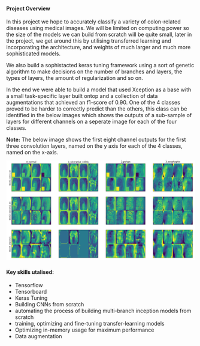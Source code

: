 #### Project Overview

In this project we hope to accurately classify a variety of colon-related diseases using medical images. We will be limited on computing power so the size of the models we can build from scratch will be quite small, later in the project, we get around this by utilising transferred learning and incorporating the architecture, and weights of much larger and much more sophisticated models.

We also build a sophistacted keras tuning framework using a sort of genetic algorithm to make decisions on the number of branches and layers, the types of layers, the amount of regularization and so on.

In the end we were able to build a model that used Xception as a base with a small task-specific layer built ontop and a collection of data augmentations that achieved an f1-score of 0.90. One of the 4 classes proved to be harder to correctly predict than the others, this class can be identified in the below images which shows the outputs of a sub-sample of layers for different channels on a seperate image for each of the four classes. 

**Note:** The below image shows the first eight channel outputs for the first three convolution layers, named on the y axis for each of the 4 classes, named on the x-axis.

![Final Model channel image](https://github.com/thickett/data-science-projects/blob/main/Colon%20Disease%20deep%20learning/final_image_small.PNG)


#### Key skills utalised:

* Tensorflow
* Tensorboard
* Keras Tuning
* Building CNNs from scratch
* automating the process of building multi-branch inception models from scratch
* training, optimizing and fine-tuning transfer-learning models
* Optimizing in-memory usage for maximum performance
* Data augmentation
